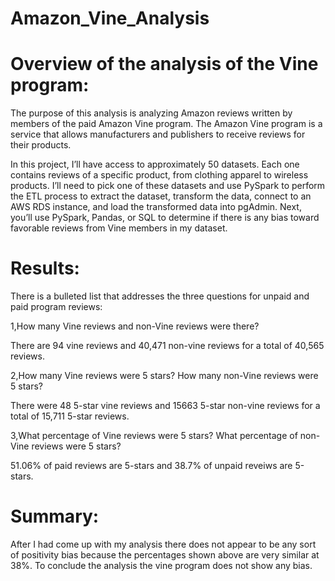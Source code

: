 # Amazon_Vine_Analysis
# Overview of the analysis of the Vine program:

The purpose of this analysis is analyzing Amazon reviews written by members of the paid Amazon Vine program. The Amazon Vine program is a service that allows manufacturers and publishers to receive reviews for their products. 

In this project, I’ll have access to approximately 50 datasets. Each one contains reviews of a specific product, from clothing apparel to wireless products. I’ll need to pick one of these datasets and use PySpark to perform the ETL process to extract the dataset, transform the data, connect to an AWS RDS instance, and load the transformed data into pgAdmin. Next, you’ll use PySpark, Pandas, or SQL to determine if there is any bias toward favorable reviews from Vine members in my dataset.

# Results:

There is a bulleted list that addresses the three questions for unpaid and paid program reviews:

1,How many Vine reviews and non-Vine reviews were there?

There are 94 vine reviews and 40,471 non-vine reviews for a total of 40,565 reviews.


2,How many Vine reviews were 5 stars? How many non-Vine reviews were 5 stars?

There were 48 5-star vine reviews and 15663 5-star non-vine reviews for a total of 15,711 5-star reviews.

3,What percentage of Vine reviews were 5 stars? What percentage of non-Vine reviews were 5 stars?

51.06% of paid reviews are 5-stars and 38.7% of unpaid reveiws are 5-stars.



# Summary:

After I had come up with my analysis there does not appear to be any sort of positivity bias because the percentages shown above are very similar at 38%. To conclude the analysis the vine program does not show any bias.
